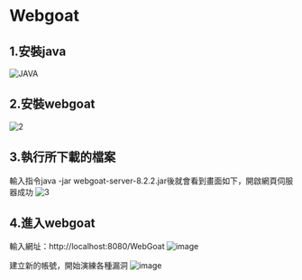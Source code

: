 # Webgoat
## 1.安裝java 
![JAVA](https://user-images.githubusercontent.com/77574305/173562945-3e3eb0d3-36ba-4be1-a3ae-c8a6c7b1ee9f.png)
## 2.安裝webgoat
![2](https://user-images.githubusercontent.com/77574305/173563371-9c3d210f-95cc-4f6d-a1dd-b304e0c4cb58.png)
## 3.執行所下載的檔案
輸入指令java -jar webgoat-server-8.2.2.jar後就會看到畫面如下，開啟網頁伺服器成功
![3](https://user-images.githubusercontent.com/77574305/173563500-448624ae-5811-4b9d-a57e-d325b6615c50.png)
## 4.進入webgoat
輸入網址：http://localhost:8080/WebGoat
![image](https://user-images.githubusercontent.com/77574305/173564606-9170b2ff-7779-4449-8204-4f50bf4ccafe.png)

建立新的帳號，開始演練各種漏洞
![image](https://user-images.githubusercontent.com/77574305/173564969-e286bd41-b952-40ef-be17-2b3a2155c4e3.png)
